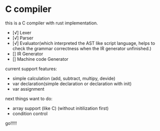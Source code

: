 # C compiler
this is a C compiler with rust implementation.

- [√] Lexer
- [√] Parser
- [√] Evaluator(which interpreted the AST like script language, helps to check the grammar correctness when the IR generator unfinished.)
- [] IR Generator
- [] Machine code Generator

current support features:
* simple calculation (add, subtract, multipy, devide)
* var declaration(simple declaration or declaration with init)
* var assignment

next things want to do:
* array support (like C) (without initilization first)
* condition control

go!!!!!